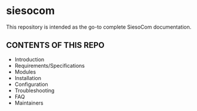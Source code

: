 # siesocom
This repository is intended as the go-to complete SiesoCom documentation.

CONTENTS OF THIS REPO
---------------------

 * Introduction
 * Requirements/Specifications
 * Modules
 * Installation
 * Configuration
 * Troubleshooting
 * FAQ
 * Maintainers

